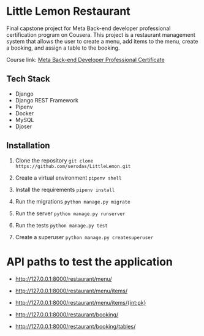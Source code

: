 # Little Lemon Restaurant

Final capstone project for Meta Back-end developer professional certification program on Cousera. This project is a restaurant management system that allows the user to create a menu, add items to the menu, create a booking, and assign a table to the booking.

Course link: [Meta Back-end Developer Professional Certificate ](https://www.coursera.org/professional-certificates/meta-back-end-developer)

## Tech Stack
* Django
* Django REST Framework
* Pipenv
* Docker
* MySQL
* Djoser

##  Installation

1. Clone the repository ```git clone https://github.com/serodas/LittleLemon.git```

2. Create a virtual environment ```pipenv shell```

3. Install the requirements ```pipenv install```

4. Run the migrations ```python manage.py migrate```

5. Run the server ```python manage.py runserver```

6. Run the tests ```python manage.py test```

7. Create a superuser `python manage.py createsuperuser`

#  API paths to test the application

* http://127.0.0.1:8000/restaurant/menu/

* http://127.0.0.1:8000/restaurant/menu/items/

* http://127.0.0.1:8000/restaurant/menu/items/{int:pk}

* http://127.0.0.1:8000/restaurant/booking/

* http://127.0.0.1:8000/restaurant/booking/tables/
